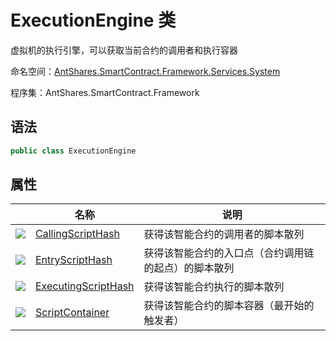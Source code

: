 # ExecutionEngine 类

虚拟机的执行引擎，可以获取当前合约的调用者和执行容器

命名空间：[AntShares.SmartContract.Framework.Services.System](../System.md)

程序集：AntShares.SmartContract.Framework

## 语法

```c#
public class ExecutionEngine
```

## 属性

|                                          | 名称                                       | 说明                         |
| ---------------------------------------- | ---------------------------------------- | -------------------------- |
| ![](https://i-msdn.sec.s-msft.com/dynimg/IC74937.jpeg) | [CallingScriptHash](ExecutionEngine/CallingScriptHash.md) | 获得该智能合约的调用者的脚本散列           |
| ![](https://i-msdn.sec.s-msft.com/dynimg/IC74937.jpeg) | [EntryScriptHash](ExecutionEngine/EntryScriptHash.md) | 获得该智能合约的入口点（合约调用链的起点）的脚本散列 |
| ![](https://i-msdn.sec.s-msft.com/dynimg/IC74937.jpeg) | [ExecutingScriptHash](ExecutionEngine/ExecutingScriptHash.md) | 获得该智能合约执行的脚本散列             |
| ![](https://i-msdn.sec.s-msft.com/dynimg/IC74937.jpeg) | [ScriptContainer](ExecutionEngine/ScriptContainer.md) | 获得该智能合约的脚本容器（最开始的触发者）      |
